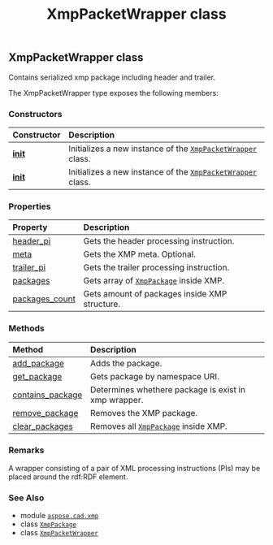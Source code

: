﻿---
title: XmpPacketWrapper class
second_title: Aspose.CAD for Python via .NET API References
description: 
type: docs
weight: 110
url: /aspose.cad.xmp/xmppacketwrapper/
is_root: false
---

## XmpPacketWrapper class

Contains serialized xmp package including header and trailer.



The XmpPacketWrapper type exposes the following members:

### Constructors
| Constructor | Description |
| :- | :- |
| [__init__](/cad/python-net/aspose.cad.xmp/xmppacketwrapper/__init__/#aspose.cad.xmp.XmpHeaderPi-aspose.cad.xmp.XmpTrailerPi-aspose.cad.xmp.XmpMeta) | Initializes a new instance of the [`XmpPacketWrapper`](/cad/python-net/aspose.cad.xmp/xmppacketwrapper) class. |
| [__init__](/cad/python-net/aspose.cad.xmp/xmppacketwrapper/__init__/#) | Initializes a new instance of the [`XmpPacketWrapper`](/cad/python-net/aspose.cad.xmp/xmppacketwrapper) class. |


### Properties
| Property | Description |
| :- | :- |
| [header_pi](/cad/python-net/aspose.cad.xmp/xmppacketwrapper/header_pi) | Gets the header processing instruction. |
| [meta](/cad/python-net/aspose.cad.xmp/xmppacketwrapper/meta) | Gets the XMP meta. Optional. |
| [trailer_pi](/cad/python-net/aspose.cad.xmp/xmppacketwrapper/trailer_pi) | Gets the trailer processing instruction. |
| [packages](/cad/python-net/aspose.cad.xmp/xmppacketwrapper/packages) | Gets array of [`XmpPackage`](/cad/python-net/aspose.cad.xmp/xmppackage) inside XMP. |
| [packages_count](/cad/python-net/aspose.cad.xmp/xmppacketwrapper/packages_count) | Gets amount of packages inside XMP structure. |


### Methods
| Method | Description |
| :- | :- |
| [add_package](/cad/python-net/aspose.cad.xmp/xmppacketwrapper/add_package/#aspose.cad.xmp.XmpPackage) | Adds the package. |
| [get_package](/cad/python-net/aspose.cad.xmp/xmppacketwrapper/get_package/#str) | Gets package by namespace URI. |
| [contains_package](/cad/python-net/aspose.cad.xmp/xmppacketwrapper/contains_package/#str) | Determines whethere package is exist in xmp wrapper. |
| [remove_package](/cad/python-net/aspose.cad.xmp/xmppacketwrapper/remove_package/#aspose.cad.xmp.XmpPackage) | Removes the XMP package. |
| [clear_packages](/cad/python-net/aspose.cad.xmp/xmppacketwrapper/clear_packages/#) | Removes all [`XmpPackage`](/cad/python-net/aspose.cad.xmp/xmppackage) inside XMP. |



### Remarks 


A wrapper consisting of a pair of XML processing instructions (PIs) may be placed around the rdf:RDF element.

### See Also
* module [`aspose.cad.xmp`](..)
* class [`XmpPackage`](/cad/python-net/aspose.cad.xmp/xmppackage)
* class [`XmpPacketWrapper`](/cad/python-net/aspose.cad.xmp/xmppacketwrapper)
